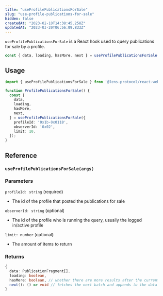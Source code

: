 ```yaml
---
title: "useProfilePublicationsForSale"
slug: "use-profile-publications-for-sale"
hidden: false
createdAt: "2023-02-10T14:38:45.258Z"
updatedAt: "2023-03-20T06:56:09.833Z"
---
```

`useProfilePublicationsForSale` is a React hook used to query publications for sale by a profile.

```typescript
const { data, loading, hasMore, next } = useProfilePublicationsForSale(args)
```



## Usage

```typescript TypeScript
import { useProfilePublicationsForSale } from '@lens-protocol/react-web';

function ProfilePublicationsForSale() {
  const {
    data,
    loading,
    hasMore,
    next,
  } = useProfilePublicationsForSale({
    profileId: '0x1b-0x0118',
    observerId: '0x02',
    limit: 10,
  });
}
```



## Reference

### `useProfilePublicationsForSale(args)`

### Parameters

`profileId: string` (required)

- The id of the profile that posted the publications for sale

`observerId: string` (optional)

- The id of the profile who is running the query, usually the logged in/active profile

`limit: number` (optional)

- The amount of items to return

### Returns

```typescript
{
  data: PublicationFragment[],
  loading: boolean,
  hasMore: boolean, // whether there are more results after the current batch
  next(): () => void // fetches the next batch and appends to the data
}
```